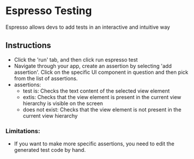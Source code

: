 # Espresso Testing
Espresso allows devs to add tests in an interactive and intuitive way

## Instructions
- Click the 'run' tab, and then click run espresso test
- Navigate through your app, create an assertion by selecting 'add assertion'. Click on the specific UI component in question and then pick from the list of assertions.
- assertions:
  - test is: Checks the text content of the selected view element
  - extis: Checks that the view element is present in the current view hierarchy is visible on the screen
  - does not exist: Checks that the view element is not present in the current view hierarchy


### Limitations:
- If you want to make more specific assertions, you need to edit the generated test code by hand.

